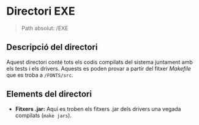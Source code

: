 # Directori EXE

> Path absolut: /EXE

## Descripció del directori
Aquest directori conté tots els codis compilats del sistema juntament amb els tests i els drivers. Aquests es poden
provar a partir del fitxer *Makefile* que es troba a `/FONTS/src`.

## Elements del directori

- **Fitxers .jar:**
Aquí es troben els fitxers .jar dels drivers una vegada compilats (`make jars`).
